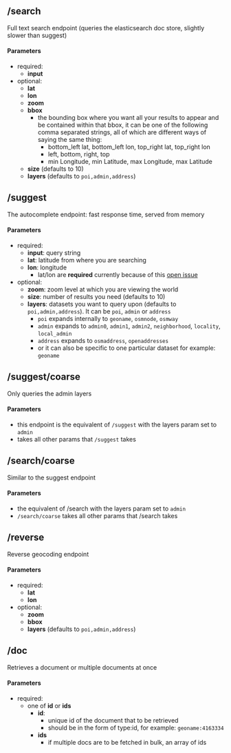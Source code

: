 ## /search

Full text search endpoint (queries the elasticsearch doc store, slightly slower than suggest)

#### Parameters
* required:
  * **input**
* optional:
  * **lat**
  * **lon**
  * **zoom**
  * **bbox**
    * the bounding box where you want all your results to appear and be contained within that bbox, it can be one of the following comma separated strings, all of which are different ways of saying the same thing:
      * bottom_left lat, bottom_left lon, top_right lat, top_right lon
      * left, bottom, right, top
      * min Longitude, min Latitude, max Longitude, max Latitude 
  * **size** (defaults to 10)
  * **layers** (defaults to ```poi,admin,address```)

## /suggest

The autocomplete endpoint: fast response time, served from memory

#### Parameters
* required:
  * **input**: query string
  * **lat**: latitude from where you are searching
  * **lon**: longitude
    * lat/lon are **required** currently because of this [open issue](https://github.com/elasticsearch/elasticsearch/issues/6444)
* optional:
  * **zoom**: zoom level at which you are viewing the world
  * **size**: number of results you need (defaults to 10)
  * **layers**: datasets you want to query upon (defaults to ```poi,admin,address```). It can be ```poi```, ```admin``` or ```address``` 
    * ```poi``` expands internally to ```geoname```, ```osmnode```, ```osmway``` 
    * ```admin``` expands to ```admin0```, ```admin1```, ```admin2```, ```neighborhood```, ```locality```, ```local_admin```
    * ```address``` expands to ```osmaddress```, ```openaddresses```
    * or it can also be specific to one particular dataset for example: ```geoname```

## /suggest/coarse

Only queries the admin layers

#### Parameters
* this endpoint is the equivalent of ```/suggest``` with the layers param set to ```admin```
* takes all other params that ```/suggest``` takes

## /search/coarse

Similar to the suggest endpoint 

#### Parameters
* the equivalent of /search with the layers param set to ```admin```
* ```/search/coarse``` takes all other params that /search takes

## /reverse

Reverse geocoding endpoint

#### Parameters
* required:
  * **lat**
  * **lon**
* optional:
  * **zoom**
  * **bbox**
  * **layers** (defaults to ```poi,admin,address```)

## /doc

Retrieves a document or multiple documents at once

#### Parameters
* required:
  * one of **id** or **ids**
    * **id**:
      * unique id of the document that to be retrieved
      * should be in the form of type:id, for example: ```geoname:4163334```
    * **ids**
      * if multiple docs are to be fetched in bulk, an array of ids
